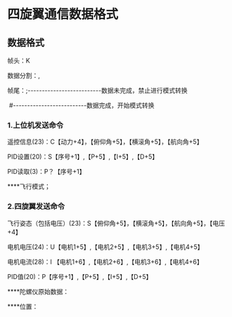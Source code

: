 # 四旋翼通信数据格式

## 数据格式

帧头：K		

数据分割：,

帧尾：;--------------------------数据未完成，禁止进行模式转换

​			 #--------------------------数据完成，开始模式转换

### 1.上位机发送命令

遥控信息(23)：C【动力+4】，【俯仰角+5】，【横滚角+5】，【航向角+5】

PID设置(20)：S【序号+1】,【P+5】,【I+5】,【D+5】

PID读取(3)：P？【序号+1】

****飞行模式；

### 2.四旋翼发送命令

飞行姿态（包括电压）(23)：S【俯仰角+5】，【横滚角+5】，【航向角+5】，【电压+4】

电机电压(24)：U【电机1+5】,【电机2+5】,【电机3+5】,【电机4+5】

电机电流(28)：I 【电机1+6】,【电机2+6】,【电机3+6】,【电机4+6】

PID值(20)：P【序号+1】,【P+5】,【I+5】,【D+5】

****陀螺仪原始数据：

****位置：



